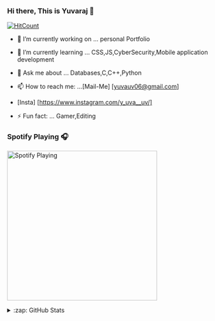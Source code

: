 ### Hi there, This is Yuvaraj 👋

[![HitCount](http://hits.dwyl.com/uvyuva/uvyuva.svg)](http://hits.dwyl.com/uvyuva/uvyuva)


- 🔭 I’m currently working on ... personal Portfolio 

- 🌱 I’m currently learning ...  CSS,JS,CyberSecurity,Mobile application development

- 💬 Ask me about ... Databases,C,C++,Python

- 📫 How to reach me: ...[Mail-Me] [yuvauv06@gmail.com]

- [Insta] [https://www.instagram.com/y_uva__uv/]

- ⚡ Fun fact: ... Gamer,Editing


### Spotify Playing 🎧

[<img src="https://now-playing-codestackr.vercel.app/api/spotify-playing" alt="Spotify Playing" width="350" />](https://open.spotify.com/user/swyqyimdc12jajde4vpwd2x1b)


<details>
  <summary>:zap: GitHub Stats</summary>

  <img align="left" alt="GitHub Stats" src="https://github-readme-stats.codestackr.vercel.app/api?username=uvyuva&show_icons=true&hide_border=true" />

</details>
